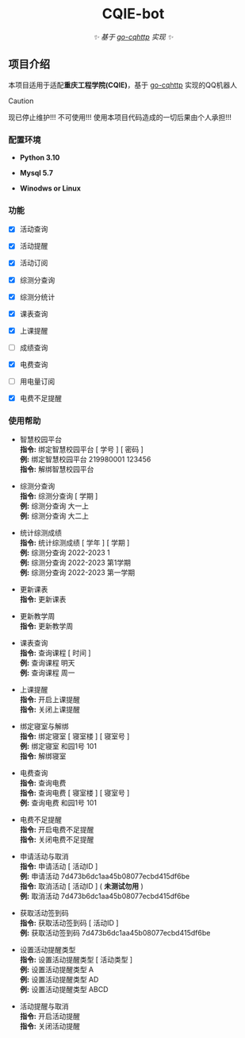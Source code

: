 <div align="center">

# CQIE-bot
_✨ 基于 [go-cqhttp](https://github.com/Mrs4s/go-cqhttp) 实现 ✨_  

</div>

## 项目介绍

本项目适用于适配**重庆工程学院(CQIE)**，基于 [go-cqhttp](https://github.com/Mrs4s/go-cqhttp) 实现的QQ机器人
> [!CAUTION]
> 现已停止维护!!! 不可使用!!!  使用本项目代码造成的一切后果由个人承担!!!

### 配置环境

- **Python 3.10**

- **Mysql 5.7**

- **Winodws or Linux**

### 功能

- [x] 活动查询
- [x] 活动提醒
- [x] 活动订阅
- [x] 综测分查询
- [x] 综测分统计
- [x] 课表查询
- [x] 上课提醒
- [ ] 成绩查询
- [x] 电费查询
- [ ] 用电量订阅
- [x] 电费不足提醒


### 使用帮助
 - 智慧校园平台  
**指令:** 绑定智慧校园平台 [ 学号 ] [ 密码 ]  
**例:**   绑定智慧校园平台 219980001 123456  
**指令:** 解绑智慧校园平台  

 - 综测分查询  
**指令:** 综测分查询 [ 学期 ]  
**例:**  综测分查询  大一上  
**例:**  综测分查询  大二上  
 - 统计综测成绩  
**指令:** 统计综测成绩 [ 学年 ] [ 学期 ]  
**例:**  综测分查询  2022-2023 1  
**例:**  综测分查询  2022-2023 第1学期  
**例:**  综测分查询  2022-2023 第一学期
 - 更新课表  
**指令:** 更新课表   
 - 更新教学周  
**指令:** 更新教学周 
 - 课表查询  
**指令:** 查询课程 [ 时间 ]  
**例:**  查询课程  明天  
**例:**  查询课程  周一 
 - 上课提醒  
 **指令:**  开启上课提醒  
 **指令:**  关闭上课提醒  
 - 绑定寝室与解绑  
**指令:**  绑定寝室  [ 寝室楼 ] [ 寝室号 ]  
**例:**  绑定寝室  和园1号 101  
**指令:**  解绑寝室
 - 电费查询  
**指令:** 查询电费  
**指令:** 查询电费 [ 寝室楼 ] [ 寝室号 ]  
**例:**   查询电费 和园1号 101  
 - 电费不足提醒  
**指令:**  开启电费不足提醒  
**指令:**  关闭电费不足提醒  
 - 申请活动与取消  
**指令:**  申请活动  [ 活动ID ]  
**例:**   申请活动 7d473b6dc1aa45b08077ecbd415df6be  
**指令:**  取消活动  [ 活动ID ]  ( **未测试勿用** )  
**例:**   取消活动 7d473b6dc1aa45b08077ecbd415df6be  
 - 获取活动签到码  
**指令:**  获取活动签到码  [ 活动ID ]  
**例:**   获取活动签到码 7d473b6dc1aa45b08077ecbd415df6be  
 - 设置活动提醒类型  
**指令:**  设置活动提醒类型  [ 活动类型 ]  
**例:**  设置活动提醒类型 A  
**例:**  设置活动提醒类型 AD  
**例:**  设置活动提醒类型 ABCD   
 - 活动提醒与取消  
**指令:**  开启活动提醒  
**指令:**  关闭活动提醒

